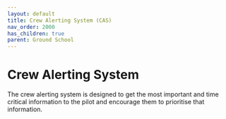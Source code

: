```yaml
---
layout: default
title: Crew Alerting System (CAS)
nav_order: 2000
has_children: true
parent: Ground School
---
```


# Crew Alerting System

The crew alerting system is designed to get the most important and time critical information to the pilot and encourage them to prioritise that information. 

